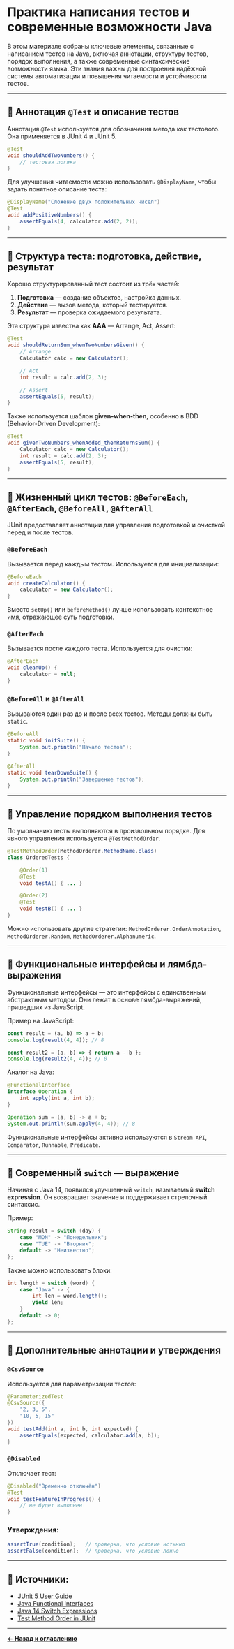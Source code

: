 # Практика написания тестов и современные возможности Java

В этом материале собраны ключевые элементы, связанные с написанием тестов на Java, включая аннотации, структуру тестов, порядок выполнения, а также современные синтаксические возможности языка. Эти знания важны для построения надёжной системы автоматизации и повышения читаемости и устойчивости тестов.

---

## 🧪 Аннотация `@Test` и описание тестов

Аннотация `@Test` используется для обозначения метода как тестового. Она применяется в JUnit 4 и JUnit 5.

```java
@Test
void shouldAddTwoNumbers() {
    // тестовая логика
}
```

Для улучшения читаемости можно использовать `@DisplayName`, чтобы задать понятное описание теста:

```java
@DisplayName("Сложение двух положительных чисел")
@Test
void addPositiveNumbers() {
    assertEquals(4, calculator.add(2, 2));
}
```

---

## 🧾 Структура теста: подготовка, действие, результат

Хорошо структурированный тест состоит из трёх частей:

1. **Подготовка** — создание объектов, настройка данных.
2. **Действие** — вызов метода, который тестируется.
3. **Результат** — проверка ожидаемого результата.

Эта структура известна как **AAA** — Arrange, Act, Assert:

```java
@Test
void shouldReturnSum_whenTwoNumbersGiven() {
    // Arrange
    Calculator calc = new Calculator();

    // Act
    int result = calc.add(2, 3);

    // Assert
    assertEquals(5, result);
}
```

Также используется шаблон **given-when-then**, особенно в BDD (Behavior-Driven Development):

```java
@Test
void givenTwoNumbers_whenAdded_thenReturnsSum() {
    Calculator calc = new Calculator();
    int result = calc.add(2, 3);
    assertEquals(5, result);
}
```

---

## 🔄 Жизненный цикл тестов: `@BeforeEach`, `@AfterEach`, `@BeforeAll`, `@AfterAll`

JUnit предоставляет аннотации для управления подготовкой и очисткой перед и после тестов.

### `@BeforeEach`
Вызывается перед каждым тестом. Используется для инициализации:

```java
@BeforeEach
void createCalculator() {
    calculator = new Calculator();
}
```

Вместо `setUp()` или `beforeMethod()` лучше использовать контекстное имя, отражающее суть подготовки.

### `@AfterEach`
Вызывается после каждого теста. Используется для очистки:

```java
@AfterEach
void cleanUp() {
    calculator = null;
}
```

### `@BeforeAll` и `@AfterAll`
Вызываются один раз до и после всех тестов. Методы должны быть `static`.

```java
@BeforeAll
static void initSuite() {
    System.out.println("Начало тестов");
}

@AfterAll
static void tearDownSuite() {
    System.out.println("Завершение тестов");
}
```

---

## 🔢 Управление порядком выполнения тестов

По умолчанию тесты выполняются в произвольном порядке. Для явного управления используется `@TestMethodOrder`.

```java
@TestMethodOrder(MethodOrderer.MethodName.class)
class OrderedTests {

    @Order(1)
    @Test
    void testA() { ... }

    @Order(2)
    @Test
    void testB() { ... }
}
```

Можно использовать другие стратегии: `MethodOrderer.OrderAnnotation`, `MethodOrderer.Random`, `MethodOrderer.Alphanumeric`.

---

## 🧠 Функциональные интерфейсы и лямбда-выражения

Функциональные интерфейсы — это интерфейсы с единственным абстрактным методом. Они лежат в основе лямбда-выражений, пришедших из JavaScript.

Пример на JavaScript:
```javascript
const result = (a, b) => a + b;
console.log(result(4, 4)); // 8

const result2 = (a, b) => { return a - b };
console.log(result2(4, 4)); // 0
```

Аналог на Java:
```java
@FunctionalInterface
interface Operation {
    int apply(int a, int b);
}

Operation sum = (a, b) -> a + b;
System.out.println(sum.apply(4, 4)); // 8
```

Функциональные интерфейсы активно используются в `Stream API`, `Comparator`, `Runnable`, `Predicate`.

---

## 🔄 Современный `switch` — выражение

Начиная с Java 14, появился улучшенный `switch`, называемый **switch expression**. Он возвращает значение и поддерживает стрелочный синтаксис.

Пример:
```java
String result = switch (day) {
    case "MON" -> "Понедельник";
    case "TUE" -> "Вторник";
    default -> "Неизвестно";
};
```

Также можно использовать блоки:
```java
int length = switch (word) {
    case "Java" -> {
        int len = word.length();
        yield len;
    }
    default -> 0;
};
```

---

## 🧪 Дополнительные аннотации и утверждения

### `@CsvSource`
Используется для параметризации тестов:
```java
@ParameterizedTest
@CsvSource({
    "2, 3, 5",
    "10, 5, 15"
})
void testAdd(int a, int b, int expected) {
    assertEquals(expected, calculator.add(a, b));
}
```

### `@Disabled`
Отключает тест:
```java
@Disabled("Временно отключён")
@Test
void testFeatureInProgress() {
    // не будет выполнен
}
```

### Утверждения:
```java
assertTrue(condition);   // проверка, что условие истинно
assertFalse(condition);  // проверка, что условие ложно
```

---

## 🔗 Источники:
- [JUnit 5 User Guide](https://junit.org/junit5/docs/current/user-guide/)
- [Java Functional Interfaces](https://docs.oracle.com/javase/tutorial/java/javaOO/lambdaexpressions.html)
- [Java 14 Switch Expressions](https://openjdk.org/jeps/361)
- [Test Method Order in JUnit](https://junit.org/junit5/docs/current/user-guide/#writing-tests-test-order)

---
[**← Назад к оглавлению**](../../../README.md)